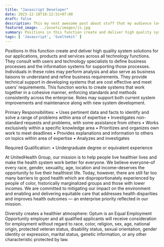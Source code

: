 ```yaml
---
title: "Javascript Developer"
date: 2023-12-18T18:12:51+07:00
draft: false
description: This my next awesome post about stuff that my audience love to read.
featured_image: ../assets/images/js.jpg
summary: Positions in this function create and deliver high quality system solutions for our applications.
tags: [ 'Javascript', 'Sveltekit' ]
---
```


Positions in this function create and deliver high quality system solutions for our applications, products and services across all technology functions. They consult with users and technology specialists to define business processes and the information systems for supporting those processes. Individuals in these roles may perform analysis and also serve as business liaisons to understand and refine business requirements. They provide technical support in developing systems that are cost effective and meet users’ requirements. This function works to create systems that work together in a cohesive manner, enforcing standards and methods consistently across the enterprise. Roles may support both current system improvements and maintenance along with new system development.

Primary Responsibilities:
• Uses pertinent data and facts to identify and solve a range of problems within area of expertise
• Investigates non-standard requests and problems, with some assistance from others
• Works exclusively within a specific knowledge area
• Prioritizes and organizes own work to meet deadlines
• Provides explanations and information to others on topics within area of expertise
• Analyzes and investigates

Required Qualification:
• Undergraduate degree or equivalent experience

At UnitedHealth Group, our mission is to help people live healthier lives and make the health system work better for everyone. We believe everyone–of every race, gender, sexuality, age, location and income–deserves the opportunity to live their healthiest life. Today, however, there are still far too many barriers to good health which are disproportionately experienced by people of color, historically marginalized groups and those with lower incomes. We are committed to mitigating our impact on the environment and enabling and delivering equitable care that addresses health disparities and improves health outcomes — an enterprise priority reflected in our mission.

Diversity creates a healthier atmosphere: Optum is an Equal Employment Opportunity employer and all qualified applicants will receive consideration for employment without regard to race, color, religion, sex, age, national origin, protected veteran status, disability status, sexual orientation, gender identity or expression, marital status, genetic information, or any other characteristic protected by law.

